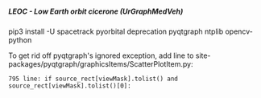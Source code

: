 ##### LEOC - Low Earth orbit cicerone (UrGraphMedVeh)

pip3 install -U spacetrack pyorbital deprecation pyqtgraph ntplib opencv-python

To get rid off pyqtgraph's ignored exception, add line to site-packages/pyqtgraph/graphicsItems/ScatterPlotItem.py:

    795 line: if source_rect[viewMask].tolist() and source_rect[viewMask].tolist()[0]: